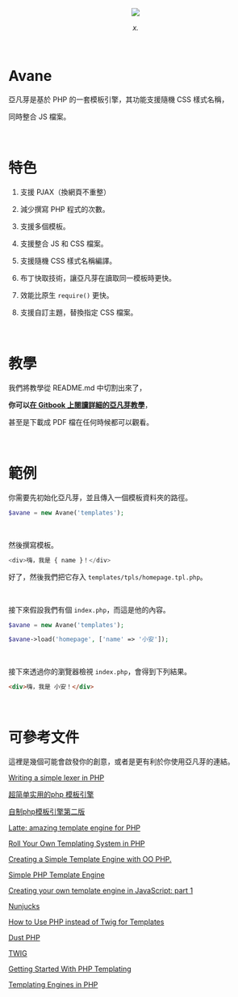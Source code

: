<p align="center">
  <img src="http://imgur.com/ANJiiSB.png"/>
</p>
<p align="center">
  <i>x.</i>
</p>

&nbsp;

# Avane
亞凡芽是基於 PHP 的一套模板引擎，其功能支援隨機 CSS 樣式名稱，

同時整合 JS 檔案。

&nbsp; 

# 特色

1. 支援 PJAX（換網頁不重整）

2. 減少撰寫 PHP 程式的次數。 

3. 支援多個模板。 

4. 支援整合 JS 和 CSS 檔案。

5. 支援隨機 CSS 樣式名稱編譯。 

6. 布丁快取技術，讓亞凡芽在讀取同一模板時更快。

7. 效能比原生 `require()` 更快。

8. 支援自訂主題，替換指定 CSS 檔案。

&nbsp; 

# 教學

我們將教學從 README.md 中切割出來了，

**你可以[在 Gitbook 上閱讀詳細的亞凡芽教學](https://yamiodymel.gitbooks.io/avane/content/)**，

甚至是下載成 PDF 檔在任何時候都可以觀看。

&nbsp; 

# 範例

你需要先初始化亞凡芽，並且傳入一個模板資料夾的路徑。

```php
$avane = new Avane('templates');
```

&nbsp;

然後撰寫模板。

```php
<div>嗨，我是 { name }！</div>
```

好了，然後我們把它存入 `templates/tpls/homepage.tpl.php`。

&nbsp;

接下來假設我們有個 `index.php`，而這是他的內容。

```php
$avane = new Avane('templates');

$avane->load('homepage', ['name' => '小安']);
```

&nbsp;

接下來透過你的瀏覽器檢視 `index.php`，會得到下列結果。

```html
<div>嗨，我是 小安！</div>
```

&nbsp;

# 可參考文件

這裡是幾個可能會啟發你的創意，或者是更有利於你使用亞凡芽的連結。

[Writing a simple lexer in PHP](http://nitschinger.at/Writing-a-simple-lexer-in-PHP/)

[超简单实用的php 模板引擎](http://www.cnphp.info/simple-php-template-engine.html)

[自制php模板引擎第二版](http://www.cnphp.info/simple-php-template-engine-version-2.html)

[Latte: amazing template engine for PHP](https://latte.nette.org/)

[Roll Your Own Templating System in PHP](http://code.tutsplus.com/tutorials/roll-your-own-templating-system-in-php--net-16596)

[Creating a Simple Template Engine with OO PHP.](http://ianburris.com/tutorials/oophp-template-engine/)

[Simple PHP Template Engine](http://chadminick.com/articles/simple-php-template-engine.html#sthash.miLYug6M.dpbs)

[Creating your own template engine in JavaScript: part 1](http://www.angrycoding.com/2012/03/creating-your-own-template-engine-in.html)

[Nunjucks](https://mozilla.github.io/nunjucks/cn/templating.html)

[How to Use PHP instead of Twig for Templates](http://symfony.com/doc/current/cookbook/templating/PHP.html)

[Dust PHP](http://cretz.github.io/dust-php/)

[TWIG](http://twig.sensiolabs.org/doc/tags/for.html)

[Getting Started With PHP Templating](https://www.smashingmagazine.com/2011/10/getting-started-with-php-templating/)

[Templating Engines in PHP](http://fabien.potencier.org/templating-engines-in-php.html)
